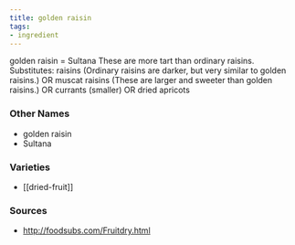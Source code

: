 ```yaml
---
title: golden raisin
tags:
- ingredient
---
```

golden raisin = Sultana These are more tart than ordinary raisins. Substitutes: raisins (Ordinary raisins are darker, but very similar to golden raisins.) OR muscat raisins (These are larger and sweeter than golden raisins.) OR currants (smaller) OR dried apricots

### Other Names

* golden raisin
* Sultana

### Varieties

* [[dried-fruit]]

### Sources
* http://foodsubs.com/Fruitdry.html
